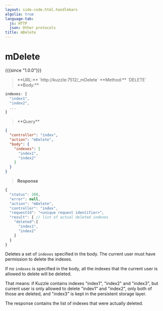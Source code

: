 ```yaml
---
layout: side-code.html.handlebars
algolia: true
language-tab:
  js: HTTP
  json: Other protocols
title: mDelete
---
```


# mDelete

{{{since "1.0.0"}}}

<blockquote class="js">
<p>
**URL:** `http://kuzzle:7512/_mDelete`  
**Method:** `DELETE`  
**Body:**
</p>
</blockquote>



```js
indexes: [
  "index1",
  "index2",
  ...
}
```


<blockquote class="json">
<p>
**Query**
</p>
</blockquote>


```json
{
  "controller": "index",
  "action": "mDelete",
  "body": {
    "indexes": [
      "index1",
      "index2"
    ]
  }
}
```

>**Response**

```javascript
{
  "status": 200,
  "error": null,
  "action": "mDelete",
  "controller": "index",
  "requestId": "<unique request identifier>",
  "result": { // list of actual deleted indexes
    "deleted":[
      "index1",
      "index2"
    ]
  }
}
```

Deletes a set of `indexes` specified in the body. The current user must have permission to delete the indexes.

If no `indexes` is specified in the body, all the indexes that the current user is allowed to delete will be deleted.

That means: if Kuzzle contains indexes "index1", "index2" and "index3",
but current user is only allowed to delete "index1" and "index2", only both of those are deleted,
and "index3" is kept in the persistent storage layer.

The response contains the list of indexes that were actually deleted.
